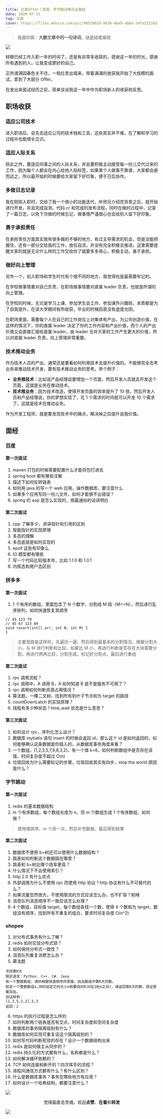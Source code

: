 ```yaml
---
title: 已拿Offer！百度、字节跳动等后台面经
date: 2020-07-15
tag: 文章
cover: https://files.mdnice.com/pic/9052902d-5620-4be9-ab6a-34fa23216d77.jpg
---
```


> 我画你猜：**大鹏文章中的一句诗词**，谜底结尾揭晓

![](https://files.mdnice.com/pic/9052902d-5620-4be9-ab6a-34fa23216d77.jpg)

转眼已经工作入职一年的时间了，还是有非常多收获的，感谢这一年的时光，感谢所有遇到的人，让我变成更好的自己。

正所谓满园春色关不住，一枝红杏出墙来，带着满满的收获我开始了大规模的面试，拿到了大部分 Offer。

在发出来面试经历之前，简单谈谈我这一年中作为职场新人的收获和反思。

## 职场收获

### 适应公司技术

进入职场后，会先去适应公司的技术栈和工具，这些其实并不难，在了解和学习的过程中也能增长见识。

### 适应人际关系

除此之外，要适应同事之间的人际关系，并且要积极主动接受每一份儿交代过来的工作，因为每个人都会在内心给他人贴标签，如果某个人做事不靠谱，大家都会避而远之，所以最开始的时候要给大家留下好印象，便于日后协作。

### 多做日志记录

我在刚刚入职时，交给了我一个很小的功能迭代，听师兄介绍完背景之后，就开始进行开发，并且完成自测，代码 cr 和完成的发布流程，同时在做的过程中，记录了一篇日志，以免下次做的时候忘记，做事情严谨细心也会给别人留下好印象。

### 勇于承担责任

在承担责任方面其实我有很多做的不够的地方，有过主导需求的机会，但是没能把握住，还有一部分交给我的工作，放任自流，并没有完全积极去推进。这里需要提醒大家的就是无论什么样的工作交给你了就要多多用心，积极主动，勇于承担。

### 做好向上管理

另外一个，初入职场和学生时代有个很不同的地方，我觉得也是最需要牢记的。

在学校做事情要对自己负责，在职场做事情要对直属 leader 负责，也就是所谓的向上管理。

在学校的时候，无论是学习上课、参加学生会工作、参加课外兴趣班，本质都是为了自我提升，在读大学期间有所收获，毕业的时候回首没有虚度光阴。

在职场里面，需要每个人在自己的工作岗位上对集体有产出，为公司创造价值，在这样的情况下，你的直属 leader 决定了你的工作内容和产出价值，而个人的产出价值又会直接汇报给直属 leader，由 leader 合并大家的工作产生更大的价值，所以对直属 leader 负责，向上管理非常重要。

### 技术推动业务

作为技术人员的产出，通常还是要看如何利用技术去提升价值的。不能够完全去考业务来推动技术开发，要有技术推动业务的思考。举个例子：

- **业务推技术**：比如说产品经理说要增加一个页面，然后开发人员就去开发这个页面，这就是业务在推动技术。
- **技术推业务**：因为技术改造，使得开发页面的效率提升了 10 倍，然后开发人员和产品经理说，你的梦想实现了，花 1 个需求的时间就可以开发 10 个需求了，这就是技术在推动业务。

作为开发工程师，就是要发现技术中的痛点，解决掉之后提升自我价值。

## 面经

### 百度

#### 第一次面试

1. maven 打包的时候需要配置什么才能将包打进去
2. spring boot 都有哪些注解
3. 描述下如何反转链表
4. 如何用 java 的写一个 web 应用，操作数据库，要注意什么
5. 如果多个应用写同一份儿文件，如何才能够不出错误？
6. spring 的 aop 是怎么实现的，用最通俗的话讲明白

#### 第二次面试

1. cpp 了解多少，讲讲指针和引用的区别
2. 智能指针的实现原理
3. 多态的理解
4. 多态底层是如何实现的
5. epoll 这些有印象么
6. IO 模型都有哪些
7. 写一个代码比较版本号，比如 1.1.0 和 1.0.1
8. 内核态和用户态区别

### 拼多多

#### 第一次面试

1. 1 个有序的数组，里面包含了 N 个数字，分割成 M 段（M<=N），然后进行乱序排列，如何快速恢复其顺序
```
// 45 123 79
// 45 67 123 89
void resort(int[] arr, int N, int M) {
}
```
> 主要思路是这样的，先遍历一遍，然后得到最基本的分割情况，根据分割大小，与 M 进行判断和比较，如果比 M 小，再进行判断是否存在大块需要分割，再进行两两比较，分割完成，标记好分割点，最后进行重组

#### 第二次面试

1. rpc 调用流程？
2. rpc 调用中，A 调用 B，A 如何知道 B 是不是服务不可用了？
3. rpc 调用如何判断资源占用情况？
4. 算法题，一棵二叉树，找到所有到叶子节点和为 target 的路径
5. countDownLatch 的实现原理？
6. 线程有多少种状态？time_wait 状态是什么意思？

#### 第三次面试

1. 如何设计 rpc，序列化怎么设计？
2. 数据库 mybatis 语句 insert 的时候会返回 id，那么这个 id 是如何返回的，如何能够确认这条数据是你插入的，从数据库事务角度来看？
3. 一个数组，[1,2,3,5,7,9,8,3,2]，有一个值 k=8，如何判断数组中是否存在该值，时间复杂度不超过 O(n)
4. 垃圾回收为什么需要标记的步骤，垃圾回收其实有四步，stop the world 原因是什么？

### 字节跳动

#### 第一次面试

1. redis 的基本数据结构
2. m 个有序数组，每个数组长度为 n，将 m 个数组生成 1 个有序数组，如何做？
> 使用堆排序，m 个排一次，然后补充数据，最后得到结果

#### 第二次面试

1. 数据库不使用 b+树还可以使用什么数据结构？
2. 跳表如何判断这个数据插在哪里？
3. 跳表和 b+树比哪个效率更高？
4. 什么情况下不会使用索引？
5. http 2.0 有什么优点
6. 外部调用为什么不使用 rpc 而使用 http 协议？http 协议有什么不可替代的么？
7. 如果流量忽然很大，不使用限流的方式应该怎么办，也不扩容？削峰
8. 消息队列消息顺序不一致应该怎么处理？
9. 4 个数组，目标值 target，每个数组各找一个数，使得 4 个数和为 target，数组没有顺序，找到所有不重复的组合，要求时间复杂度 O(n^2)

### shopee

1. 对分布式事务有什么了解？
2. redis 如何实现分布式锁？
3. 如何保持分布式一致性？
4. 消息队列重复消费怎么办？
5. 算法题
```
寻找第K大
限定语言：Python. C++. C#. Java
有一个整数数组，请你根据快速排序的思路，找出数组中第K大的数。
给定一个整数数组a,同时给定它的大小n和要找的K(K在1到n之间)，请返回第K大的数，保证答案存在。
测试样例：
[1,3,5,2,2],5,3
返回：2
```
6. https 的执行过程是怎么样的
7. 如何判断两个链表是否有交点，时间复杂度和空间复杂度
8. 数据库的事务隔离级别有什么？
9. 数据库如何实现可重复读这个隔离级别的？
10. 如何写代码判断死锁的存在？设计一个数据结构出来
11. redis 是如何做主从同步的？
12. redis 持久化的方式都有什么，名称都是什么？
13. 如何解决循环依赖的？
14. TCP 如何连接和断开的？四次挥手的流程？
15. 进程间通信方式都有什么？有什么区别？
16. 什么是数据库事务？事务在哪些地方有应用？
17. 如何设计一个哈希结构，都要注意什么？

![](https://files.mdnice.com/pic/fdfed1e0-8cb3-4179-83c1-8534652bcdb8.jpg)

<span style="display:block;text-align:center;">觉得画直击灵魂，欢迎<strong>点赞</strong>、<strong>在看</strong>和<strong>转发</strong></span>

![](https://files.mdnice.com/pic/4fda738b-6883-4a09-ab38-692cb08c2ce5.jpg)